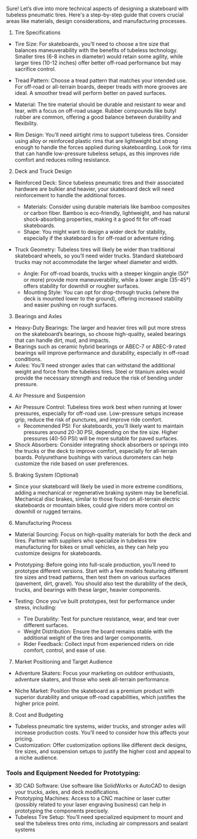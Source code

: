 
Sure! Let’s dive into more technical aspects of designing a skateboard with tubeless pneumatic tires. Here's a step-by-step guide that covers crucial areas like materials, design considerations, and manufacturing processes.

1. Tire Specifications

- Tire Size: For skateboards, you’ll need to choose a tire size that balances maneuverability with the benefits of tubeless technology. Smaller tires (6-8 inches in diameter) would retain some agility, while larger tires (10-12 inches) offer better off-road performance but may sacrifice control.

- Tread Pattern: Choose a tread pattern that matches your intended use. For off-road or all-terrain boards, deeper treads with more grooves are ideal. A smoother tread will perform better on paved surfaces.

- Material: The tire material should be durable and resistant to wear and tear, with a focus on off-road usage. Rubber compounds like butyl rubber are common, offering a good balance between durability and flexibility.

- Rim Design: You’ll need airtight rims to support tubeless tires. Consider using alloy or reinforced plastic rims that are lightweight but strong enough to handle the forces applied during skateboarding. Look for rims that can handle low-pressure tubeless setups, as this improves ride comfort and reduces rolling resistance.

2. Deck and Truck Design

- Reinforced Deck: Since tubeless pneumatic tires and their associated hardware are bulkier and heavier, your skateboard deck will need reinforcement to handle the additional forces.

  - Materials: Consider using durable materials like bamboo composites or carbon fiber. Bamboo is eco-friendly, lightweight, and has natural shock-absorbing properties, making it a good fit for off-road skateboards.
  - Shape: You might want to design a wider deck for stability, especially if the skateboard is for off-road or adventure riding.

- Truck Geometry: Tubeless tires will likely be wider than traditional skateboard wheels, so you’ll need wider trucks. Standard skateboard trucks may not accommodate the larger wheel diameter and width.

  - Angle: For off-road boards, trucks with a steeper kingpin angle (50° or more) provide more maneuverability, while a lower angle (35-45°) offers stability for downhill or rougher surfaces.
  - Mounting Style: You can opt for drop-through trucks (where the deck is mounted lower to the ground), offering increased stability and easier pushing on rough surfaces.

3. Bearings and Axles
- Heavy-Duty Bearings: The larger and heavier tires will put more stress on the skateboard’s bearings, so choose high-quality, sealed bearings that can handle dirt, mud, and impacts.
- Bearings such as ceramic hybrid bearings or ABEC-7 or ABEC-9 rated bearings will improve performance and durability, especially in off-road conditions.
- Axles: You’ll need stronger axles that can withstand the additional weight and force from the tubeless tires. Steel or titanium axles would provide the necessary strength and reduce the risk of bending under pressure.

4. Air Pressure and Suspension
- Air Pressure Control: Tubeless tires work best when running at lower pressures, especially for off-road use. Low-pressure setups increase grip, reduce the risk of punctures, and improve ride comfort.
  - Recommended PSI: For skateboards, you’ll likely want to maintain pressures around 20-30 PSI, depending on the tire size. Higher pressures (40-50 PSI) will be more suitable for paved surfaces.
- Shock Absorbers: Consider integrating shock absorbers or springs into the trucks or the deck to improve comfort, especially for all-terrain boards. Polyurethane bushings with various durometers can help customize the ride based on user preferences.

5. Braking System (Optional)
- Since your skateboard will likely be used in more extreme conditions, adding a mechanical or regenerative braking system may be beneficial. Mechanical disc brakes, similar to those found on all-terrain electric skateboards or mountain bikes, could give riders more control on downhill or rugged terrains.

6. Manufacturing Process
- Material Sourcing: Focus on high-quality materials for both the deck and tires. Partner with suppliers who specialize in tubeless tire manufacturing for bikes or small vehicles, as they can help you customize designs for skateboards.

- Prototyping: Before going into full-scale production, you’ll need to prototype different versions. Start with a few models featuring different tire sizes and tread patterns, then test them on various surfaces (pavement, dirt, gravel). You should also test the durability of the deck, trucks, and bearings with these larger, heavier components.

- Testing: Once you’ve built prototypes, test for performance under stress, including:

  - Tire Durability: Test for puncture resistance, wear, and tear over different surfaces.
  - Weight Distribution: Ensure the board remains stable with the additional weight of the tires and larger components.
  - Rider Feedback: Collect input from experienced riders on ride comfort, control, and ease of use.

7. Market Positioning and Target Audience
- Adventure Skaters: Focus your marketing on outdoor enthusiasts, adventure skaters, and those who seek all-terrain performance.

- Niche Market: Position the skateboard as a premium product with superior durability and unique off-road capabilities, which justifies the higher price point.

8. Cost and Budgeting

- Tubeless pneumatic tire systems, wider trucks, and stronger axles will increase production costs. You’ll need to consider how this affects your pricing.
- Customization: Offer customization options like different deck designs, tire sizes, and suspension setups to justify the higher cost and appeal to a niche audience.

### Tools and Equipment Needed for Prototyping:
- 3D CAD Software: Use software like SolidWorks or AutoCAD to design your trucks, axles, and deck modifications.
- Prototyping Machines: Access to a CNC machine or laser cutter (possibly related to your laser engraving business) can help in prototyping the components precisely.
- Tubeless Tire Setup: You’ll need specialized equipment to mount and seal the tubeless tires onto rims, including air compressors and sealant systems
